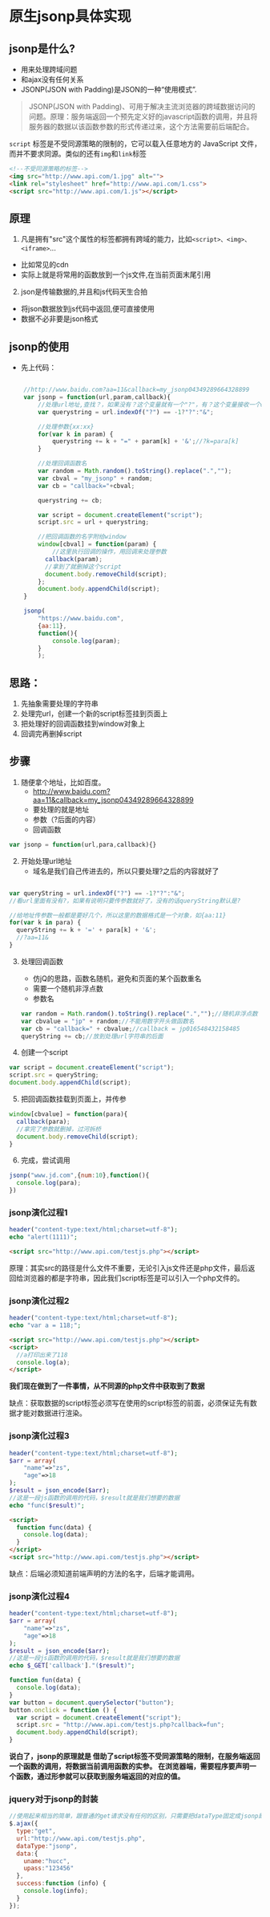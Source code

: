 # 原生jsonp具体实现

## jsonp是什么?

- 用来处理跨域问题
- 和ajax没有任何关系
- JSONP(JSON with Padding)是JSON的一种“使用模式”.

> JSONP(JSON with Padding)、可用于解决主流浏览器的跨域数据访问的问题。原理：服务端返回一个预先定义好的javascript函数的调用，并且将服务器的数据以该函数参数的形式传递过来，这个方法需要前后端配合。

`script` 标签是不受同源策略的限制的，它可以载入任意地方的 JavaScript 文件，而并不要求同源。类似的还有`img`和`link`标签

```html
<!--不受同源策略的标签-->
<img src="http://www.api.com/1.jpg" alt="">
<link rel="stylesheet" href="http://www.api.com/1.css">
<script src="http://www.api.com/1.js"></script>
```

## 原理
1. 凡是拥有"src"这个属性的标签都拥有跨域的能力，比如`<script>、<img>、<iframe>`...
 - 比如常见的cdn
 - 实际上就是将常用的函数放到一个js文件,在当前页面末尾引用
2. json是传输数据的,并且和js代码天生合拍
 - 将json数据放到js代码中返回,便可直接使用
 - 数据不必非要是json格式
## jsonp的使用
- 先上代码：

```js

    //http://www.baidu.com?aa=11&callback=my_jsonp04349289664328899
    var jsonp = function(url,param,callback){
        //处理url地址,查找？，如果没有？这个变量就有一个"?"，有？这个变量接收一个&
        var querystring = url.indexOf("?") == -1?"?":"&";

        //处理参数{xx:xx}
        for(var k in param) {
            querystring += k + "=" + param[k] + '&';//?k=para[k]
        }

        //处理回调函数名
        var random = Math.random().toString().replace(".","");
        var cbval = "my_jsonp" + random;
        var cb = "callback="+cbval;

        querystring += cb;

        var script = document.createElement("script");
        script.src = url + querystring;

        //把回调函数的名字附给window
        window[cbval] = function(param) {
            //这里执行回调的操作，用回调来处理参数
          callback(param);
          //拿到了就删掉这个script
          document.body.removeChild(script);
        };
        document.body.appendChild(script);
    }

    jsonp(
        "https://www.baidu.com",
        {aa:11},
        function(){
            console.log(param);
        }
        );

```


## 思路：

1. 先抽象需要处理的字符串
2. 处理完url，创建一个新的script标签挂到页面上
3. 把处理好的回调函数挂到window对象上
4. 回调完再删掉script

## 步骤

1. 随便拿个地址，比如百度。
   - http://www.baidu.com?aa=11&callback=my_jsonp04349289664328899
   - 要处理的就是地址
   - 参数（?后面的内容）
   - 回调函数

```js
var jsonp = function(url,para,callback){}
```

2. 开始处理url地址
   - 域名是我们自己传进去的，所以只要处理?之后的内容就好了

```js

var queryString = url.indexOf("?") == -1?"?":"&";
//看url里面有没有?，如果有说明只要传参数就好了，没有的话queryString默认是?

//给地址传参数一般都是要好几个，所以这里的数据格式是一个对象，如{aa:11}
for(var k in para) {
  queryString += k + '=' + para[k] + '&';
  //?aa=11&
}

```

3. 处理回调函数

   - 仿jQ的思路，函数名随机，避免和页面的某个函数重名
   - 需要一个随机非浮点数
   - 参数名

   ```js
   var random = Math.random().toString().replace(".","");//随机非浮点数
   var cbvalue = "jp" + random;//不能用数字开头做函数名
   var cb = "callback=" + cbvalue;//callback = jp016548432158485
   queryString += cb;//放到处理url字符串的后面
   ```

4. 创建一个script

```js
var script = document.createElement("script");
script.src = queryString;
document.body.appendChild(script);
```

5. 把回调函数挂载到页面上，并传参

```js
window[cbvalue] = function(para){
  callback(para);
  //拿完了参数就删掉，过河拆桥
  document.body.removeChild(script);
}
```

6. 完成，尝试调用

```js
jsonp("www.jd.com",{num:10},function(){
  console.log(para);
})
```




### jsonp演化过程1


```php
header("content-type:text/html;charset=utf-8");
echo "alert(1111)";
```


```html
<script src="http://www.api.com/testjs.php"></script>
```

原理：其实src的路径是什么文件不重要，无论引入js文件还是php文件，最后返回给浏览器的都是字符串，因此我们script标签是可以引入一个php文件的。



### jsonp演化过程2


```php
header("content-type:text/html;charset=utf-8");
echo "var a = 118;";
```


```html
<script src="http://www.api.com/testjs.php"></script>
<script>
  //a打印出来了118
  console.log(a);
</script>
```

**我们现在做到了一件事情，从不同源的php文件中获取到了数据** 



缺点：获取数据的script标签必须写在使用的script标签的前面，必须保证先有数据才能对数据进行渲染。

### jsonp演化过程3


```php
header("content-type:text/html;charset=utf-8");
$arr = array(
    "name"=>"zs",
    "age"=>18
);
$result = json_encode($arr);
//这是一段js函数的调用的代码，$result就是我们想要的数据
echo "func($result)";
```


```html
<script>
  function func(data) {
    console.log(data);
  }
</script>
<script src="http://www.api.com/testjs.php"></script>
```



缺点：后端必须知道前端声明的方法的名字，后端才能调用。



### jsonp演化过程4


```php
header("content-type:text/html;charset=utf-8");
$arr = array(
    "name"=>"zs",
    "age"=>18
);
$result = json_encode($arr);
//这是一段js函数的调用的代码，$result就是我们想要的数据
echo $_GET['callback']."($result)";
```


```javascript
function fun(data) {
  console.log(data);
}
var button = document.querySelector("button");
button.onclick = function () {
  var script = document.createElement("script");
  script.src = "http://www.api.com/testjs.php?callback=fun";
  document.body.appendChild(script);
}
```



**说白了，jsonp的原理就是 借助了script标签不受同源策略的限制，在服务端返回一个函数的调用，将数据当前调用函数的实参。 在浏览器端，需要程序要声明一个函数，通过形参就可以获取到服务端返回的对应的值。** 




### jquery对于jsonp的封装

```javascript
//使用起来相当的简单，跟普通的get请求没有任何的区别，只需要把dataType固定成jsonp即可。
$.ajax({
  type:"get",
  url:"http://www.api.com/testjs.php",
  dataType:"jsonp",
  data:{
    uname:"hucc",
    upass:"123456"
  },
  success:function (info) {
    console.log(info);
  }
});
```